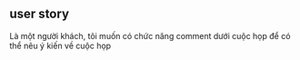 ## user story
Là một người khách, tôi muốn có chức năng comment dưới cuộc họp để có thể nêu ý kiến về cuộc họp

